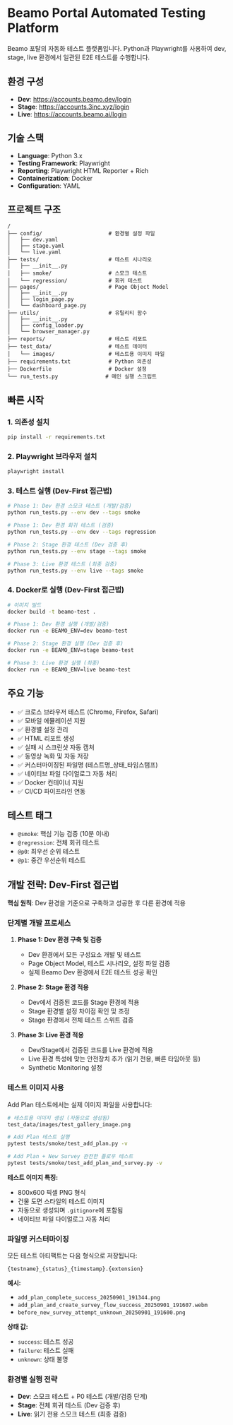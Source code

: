 # Beamo Portal Automated Testing Platform

Beamo 포탈의 자동화 테스트 플랫폼입니다. Python과 Playwright를 사용하여 dev, stage, live 환경에서 일관된 E2E 테스트를 수행합니다.

## 환경 구성

- **Dev**: https://accounts.beamo.dev/login
- **Stage**: https://accounts.3inc.xyz/login  
- **Live**: https://accounts.beamo.ai/login

## 기술 스택

- **Language**: Python 3.x
- **Testing Framework**: Playwright
- **Reporting**: Playwright HTML Reporter + Rich
- **Containerization**: Docker
- **Configuration**: YAML

## 프로젝트 구조

```
/
├── config/                     # 환경별 설정 파일
│   ├── dev.yaml
│   ├── stage.yaml
│   └── live.yaml
├── tests/                      # 테스트 시나리오
│   ├── __init__.py
│   ├── smoke/                  # 스모크 테스트
│   └── regression/             # 회귀 테스트
├── pages/                      # Page Object Model
│   ├── __init__.py
│   ├── login_page.py
│   └── dashboard_page.py
├── utils/                      # 유틸리티 함수
│   ├── __init__.py
│   ├── config_loader.py
│   └── browser_manager.py
├── reports/                    # 테스트 리포트
├── test_data/                  # 테스트 데이터
│   └── images/                 # 테스트용 이미지 파일
├── requirements.txt            # Python 의존성
├── Dockerfile                  # Docker 설정
└── run_tests.py               # 메인 실행 스크립트
```

## 빠른 시작

### 1. 의존성 설치
```bash
pip install -r requirements.txt
```

### 2. Playwright 브라우저 설치
```bash
playwright install
```

### 3. 테스트 실행 (Dev-First 접근법)
```bash
# Phase 1: Dev 환경 스모크 테스트 (개발/검증)
python run_tests.py --env dev --tags smoke

# Phase 1: Dev 환경 회귀 테스트 (검증)
python run_tests.py --env dev --tags regression

# Phase 2: Stage 환경 테스트 (Dev 검증 후)
python run_tests.py --env stage --tags smoke

# Phase 3: Live 환경 테스트 (최종 검증)
python run_tests.py --env live --tags smoke
```

### 4. Docker로 실행 (Dev-First 접근법)
```bash
# 이미지 빌드
docker build -t beamo-test .

# Phase 1: Dev 환경 실행 (개발/검증)
docker run -e BEAMO_ENV=dev beamo-test

# Phase 2: Stage 환경 실행 (Dev 검증 후)
docker run -e BEAMO_ENV=stage beamo-test

# Phase 3: Live 환경 실행 (최종)
docker run -e BEAMO_ENV=live beamo-test
```

## 주요 기능

- ✅ 크로스 브라우저 테스트 (Chrome, Firefox, Safari)
- ✅ 모바일 에뮬레이션 지원
- ✅ 환경별 설정 관리
- ✅ HTML 리포트 생성
- ✅ 실패 시 스크린샷 자동 캡처
- ✅ 동영상 녹화 및 자동 저장
- ✅ 커스터마이징된 파일명 (테스트명_상태_타임스탬프)
- ✅ 네이티브 파일 다이얼로그 자동 처리
- ✅ Docker 컨테이너 지원
- ✅ CI/CD 파이프라인 연동

## 테스트 태그

- `@smoke`: 핵심 기능 검증 (10분 이내)
- `@regression`: 전체 회귀 테스트
- `@p0`: 최우선 순위 테스트
- `@p1`: 중간 우선순위 테스트

## 개발 전략: Dev-First 접근법

**핵심 원칙**: Dev 환경을 기준으로 구축하고 성공한 후 다른 환경에 적용

### 단계별 개발 프로세스

1. **Phase 1: Dev 환경 구축 및 검증**
   - Dev 환경에서 모든 구성요소 개발 및 테스트
   - Page Object Model, 테스트 시나리오, 설정 파일 검증
   - 실제 Beamo Dev 환경에서 E2E 테스트 성공 확인

2. **Phase 2: Stage 환경 적용**
   - Dev에서 검증된 코드를 Stage 환경에 적용
   - Stage 환경별 설정 차이점 확인 및 조정
   - Stage 환경에서 전체 테스트 스위트 검증

3. **Phase 3: Live 환경 적용**
   - Dev/Stage에서 검증된 코드를 Live 환경에 적용
   - Live 환경 특성에 맞는 안전장치 추가 (읽기 전용, 빠른 타임아웃 등)
   - Synthetic Monitoring 설정

### 테스트 이미지 사용

Add Plan 테스트에서는 실제 이미지 파일을 사용합니다:

```bash
# 테스트용 이미지 생성 (자동으로 생성됨)
test_data/images/test_gallery_image.png

# Add Plan 테스트 실행
pytest tests/smoke/test_add_plan.py -v

# Add Plan + New Survey 완전한 플로우 테스트
pytest tests/smoke/test_add_plan_and_survey.py -v
```

**테스트 이미지 특징:**
- 800x600 픽셀 PNG 형식
- 건물 도면 스타일의 테스트 이미지
- 자동으로 생성되며 `.gitignore`에 포함됨
- 네이티브 파일 다이얼로그 자동 처리

### 파일명 커스터마이징

모든 테스트 아티팩트는 다음 형식으로 저장됩니다:

```
{testname}_{status}_{timestamp}.{extension}
```

**예시:**
- `add_plan_complete_success_20250901_191344.png`
- `add_plan_and_create_survey_flow_success_20250901_191607.webm`
- `before_new_survey_attempt_unknown_20250901_191600.png`

**상태 값:**
- `success`: 테스트 성공
- `failure`: 테스트 실패
- `unknown`: 상태 불명

### 환경별 실행 전략

- **Dev**: 스모크 테스트 + P0 테스트 (개발/검증 단계)
- **Stage**: 전체 회귀 테스트 (Dev 검증 후)
- **Live**: 읽기 전용 스모크 테스트 (최종 검증)
